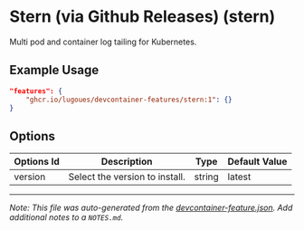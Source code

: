 
# Stern (via Github Releases) (stern)

Multi pod and container log tailing for Kubernetes.

## Example Usage

```json
"features": {
    "ghcr.io/lugoues/devcontainer-features/stern:1": {}
}
```

## Options

| Options Id | Description | Type | Default Value |
|-----|-----|-----|-----|
| version | Select the version to install. | string | latest |



---

_Note: This file was auto-generated from the [devcontainer-feature.json](https://github.com/lugoues/devcontainer-features/blob/main/src/stern/devcontainer-feature.json).  Add additional notes to a `NOTES.md`._
